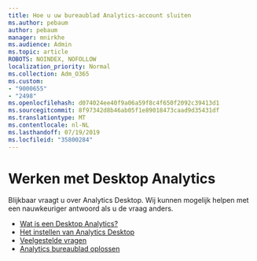 ```yaml
---
title: Hoe u uw bureaublad Analytics-account sluiten
ms.author: pebaum
author: pebaum
manager: mnirkhe
ms.audience: Admin
ms.topic: article
ROBOTS: NOINDEX, NOFOLLOW
localization_priority: Normal
ms.collection: Adm_O365
ms.custom:
- "9000655"
- "2498"
ms.openlocfilehash: d074024ee40f9a06a59f8c4f650f2092c39413d1
ms.sourcegitcommit: 8f97342d8b46ab05f1e89018473caad9d35431df
ms.translationtype: MT
ms.contentlocale: nl-NL
ms.lasthandoff: 07/19/2019
ms.locfileid: "35800284"
---
```

# <a name="working-with-desktop-analytics"></a>Werken met Desktop Analytics

Blijkbaar vraagt u over Analytics Desktop. Wij kunnen mogelijk helpen met een nauwkeuriger antwoord als u de vraag anders.

- [Wat is een Desktop Analytics?](https://docs.microsoft.com/sccm/desktop-analytics/overview)
- [Het instellen van Analytics Desktop](https://docs.microsoft.com/sccm/desktop-analytics/set-up)
- [Veelgestelde vragen](https://docs.microsoft.com/sccm/desktop-analytics/faq)
- [Analytics bureaublad oplossen](https://docs.microsoft.com/sccm/desktop-analytics/troubleshooting)